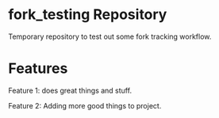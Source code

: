 fork_testing Repository
=======================

Temporary repository to test out some fork tracking workflow.

Features
========

Feature 1: does great things and stuff.

Feature 2: Adding more good things to project.
